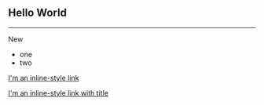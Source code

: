 ## Hello World
----
New
- one 
- two

[I'm an inline-style link](https://www.google.com)

[I'm an inline-style link with title](https://www.google.com "Google's Homepage")
